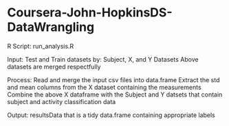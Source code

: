 # Coursera-John-HopkinsDS-DataWrangling

R Script:  run_analysis.R

Input: Test and Train datasets by: Subject, X, and Y Datasets 
       Above datasets are merged respectfully
       
Process: Read and merge the input csv files into data.frame
         Extract the std and mean columns from the X dataset containing the measurements
         Combine the above X dataframe with the Subject and Y datsets that contain subject and activity classification data
         
Output: resultsData that is a tidy data.frame containing appropriate labels 
